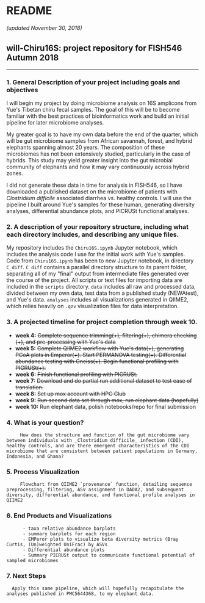 # README
###### (updated November 30, 2018)

## will-Chiru16S: project repository for FISH546 Autumn 2018

***

### 1. General Description of your project including goals and objectives

   I will begin my project by doing microbiome analysis on 16S amplicons from Yue's Tibetan chiru fecal samples. The goal of this will be to become familiar with the best practices of bioinformatics work and build an initial pipeline for later microbiome analyses.  
   
   My greater goal is to have my own data before the end of the quarter, which will be gut microbiome samples from African savannah, forest, and hybrid elephants spanning almost 20 years. The composition of these microbiomes has not been extensively studied, particularly in the case of hybrids. This study may yield greater insight into the gut microbial community of elephants and how it may vary continuously across hybrid zones.
   
   I did not generate these data in time for analysis in FISH546, so I have downloaded a published dataset on the microbiome of patients with _Clostridium difficile_ associated diarrhea vs. healthy controls. I will use the pipeline I built around Yue's samples for these human, generating diversity analyses, differential abundance plots, and PICRUSt functional analyses. 

### 2. A description of your repository structure, including what each directory includes, and describing any unique files.

My repository includes the `Chiru16S.ipynb` Jupyter notebook, which includes the analysis code I use for the initial work with Yue's samples. Code from `Chiru16S.ipynb` has been to new Jupyter notebook, in directory `C_diff`. `C_diff` contains a parallel directory structure to its parent folder, separating all of my "final" output from intermediate files generated over the course of the project. All scripts or text files for importing data are included in the `scripts` directory. `data` includes all raw and processed data, divided between my own data, test data from a published study (NEWAtest), and Yue's data. `analyses` includes all visualizations generated in QIIME2, which relies heavily on `.qzv` visualization files for data interpretation.

### 3. A projected timeline for project completion through week 10.

  *  **week 4:** ~~Complete sequence trimming(+), filtering(+), chimera checking (+), and pre-processing with Yue's data~~
  *  **week 5:** ~~Complete QIIME2 workflow with Yue's data(+), generating PCoA plots in Emperor(+). Start PERMANOVA testing(+). Differential abundance testing with Gneiss(+). Begin functional profiling with PICRUSt(+).~~
  *  **week 6:** ~~Finish functional profiling with PICRUSt.~~
  *  **week 7:** ~~Download and do partial run additional dataset to test ease of translation.~~
  *  **week 8:** ~~Set up mox account with HPC Club~~
  *  **week 9:** ~~Run second data set through mox, run elephant data (hopefully)~~
  *  **week 10:** Run elephant data, polish notebooks/repo for final submission
  
### 4. What is your question? 
         How does the structure and function of the gut microbiome vary between individuals with _Clostridium difficile_ infection (CDI), healthy controls, and are there emergent characteristics of the CDI microbiome that are consistent between patient populations in Germany, Indonesia, and Ghana?
### 5. Process Visualization
         Flowchart from QIIME2 `provenance` function, detailing sequence preprocessing, filtering, ASV assignment in DADA2, and subsequent diversity, differential abundance, and functional profile analyses in QIIME2
### 6. End Products and Visualizations
          - taxa relative abundance barplots
          - summary barplots for each region
          - EMPeror plots to visualize beta diversity metrics (Bray Curtis, (Un)weighted UniFrac) by ASVs
          - Differential abundance plots
          - Summary PICRUSt output to communicate functional potential of sampled microbiomes
### 7. Next Steps
      Apply this same pipeline, which will hopefully recapitulate the analyses published in PMC5644368, to my elephant data.
